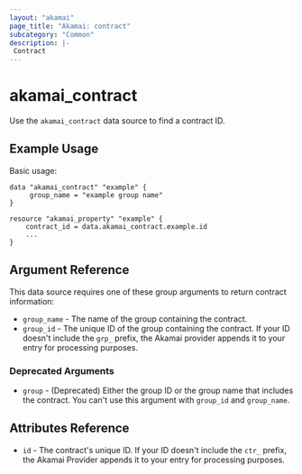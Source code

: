 ```yaml
---
layout: "akamai"
page_title: "Akamai: contract"
subcategory: "Common"
description: |-
 Contract
---
```


# akamai_contract


Use the `akamai_contract` data source to find a contract ID.

## Example Usage

Basic usage:

```hcl
data "akamai_contract" "example" {
     group_name = "example group name"
}

resource "akamai_property" "example" {
    contract_id = data.akamai_contract.example.id
    ...
}
```

## Argument Reference

This data source requires one of these group arguments to return contract information: 
  * `group_name` - The name of the group containing the contract. 
  * `group_id` - The unique ID of the group containing the contract. If your ID doesn't include the `grp_` prefix, the Akamai provider appends it to your entry for processing purposes.

### Deprecated Arguments

* `group` - (Deprecated) Either the group ID or the group name that includes the contract. You can't use this argument with `group_id` and `group_name`.

## Attributes Reference

* `id` - The contract's unique ID. If your ID doesn't include the `ctr_` prefix, the Akamai Provider appends it to your entry for processing purposes.

